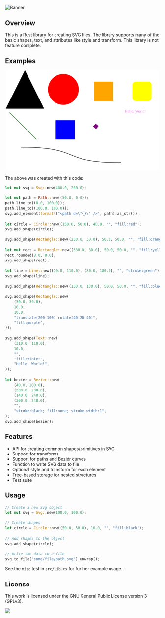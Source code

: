 ![Banner](https://s-christy.com/sbs/status-banner.svg?icon=maps/category&hue=100&title=SVG&description=A%20Rust%20library%20for%20creating%20SVG%20images)

## Overview

This is a Rust library for creating SVG files. The library supports many of the
basic shapes, text, and attributes like style and transform. This library is not
feature complete.

## Examples

<p align="center">
  <img src="./sample/shapes.svg" width=500 />
</p>

The above was created with this code:

```rust
let mut svg = Svg::new(400.0, 260.0);

let mut path = Path::new((50.0, 0.0));
path.line_to((0.0, 100.0));
path.line_to((100.0, 100.0));
svg.add_element(format!("<path d=\"{}\" />", path).as_str());

let circle = Circle::new((150.0, 50.0), 40.0, "", "fill:red");
svg.add_shape(circle);

svg.add_shape(Rectangle::new((230.0, 30.0), 50.0, 50.0, "", "fill:orange"));

let mut rect = Rectangle::new((330.0, 30.0), 50.0, 50.0, "", "fill:yellow");
rect.rounded(8.0, 8.0);
svg.add_shape(rect);

let line = Line::new((10.0, 110.0), (80.0, 180.0), "", "stroke:green");
svg.add_shape(line);

svg.add_shape(Rectangle::new((130.0, 130.0), 50.0, 50.0, "", "fill:blue"));

svg.add_shape(Rectangle::new(
    (30.0, 30.0),
    10.0,
    10.0,
    "translate(200 100) rotate(40 20 40)",
    "fill:purple",
));

svg.add_shape(Text::new(
    (310.0, 110.0),
    10.0,
    "",
    "fill:violet",
    "Hello, World!",
));

let bezier = Bezier::new(
    (40.0, 200.0),
    (200.0, 200.0),
    (140.0, 240.0),
    (300.0, 240.0),
    "",
    "stroke:black; fill:none; stroke-width:1",
);
svg.add_shape(bezier);
```

## Features

- API for creating common shapes/primitives in SVG
- Support for transforms
- Support for paths and Beziér curves
- Function to write SVG data to file
- Optional style and transform for each element
- Tree-based storage for nested structures
- Test suite

## Usage

```rust
// Create a new Svg object
let mut svg = Svg::new(100.0, 100.0);

// Create shapes
let circle = Circle::new((50.0, 50.0), 10.0, "", "fill:black");

// Add shapes to the object
svg.add_shape(circle);

// Write the data to a file
svg.to_file("some/file/path.svg").unwrap();
```

See the `misc` test in `src/lib.rs` for further example usage.

## License

This work is licensed under the GNU General Public License version 3 (GPLv3).

[<img src="https://s-christy.com/status-banner-service/GPLv3_Logo.svg" width="150" />](https://www.gnu.org/licenses/gpl-3.0.en.html)
